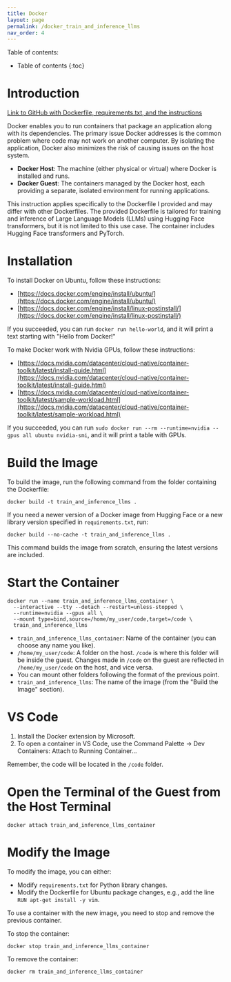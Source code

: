 ```yaml
---
title: Docker
layout: page
permalink: /docker_train_and_inference_llms
nav_order: 4
---
```


Table of contents:
* Table of contents
{:toc}

# Introduction

[Link to GitHub with Dockerfile, requirements.txt, and the instructions](https://github.com/shlyapin/docker_train_and_inference_llms)

Docker enables you to run containers that package an application along with its dependencies. The primary issue Docker addresses is the common problem where code may not work on another computer. By isolating the application, Docker also minimizes the risk of causing issues on the host system.

- **Docker Host**: The machine (either physical or virtual) where Docker is installed and runs.
- **Docker Guest**: The containers managed by the Docker host, each providing a separate, isolated environment for running applications.

This instruction applies specifically to the Dockerfile I provided and may differ with other Dockerfiles. The provided Dockerfile is tailored for training and inference of Large Language Models (LLMs) using Hugging Face transformers, but it is not limited to this use case. The container includes Hugging Face transformers and PyTorch.

# Installation

To install Docker on Ubuntu, follow these instructions:
- [https://docs.docker.com/engine/install/ubuntu/](https://docs.docker.com/engine/install/ubuntu/)
- [https://docs.docker.com/engine/install/linux-postinstall/](https://docs.docker.com/engine/install/linux-postinstall/)

If you succeeded, you can run `docker run hello-world`, and it will print a text starting with "Hello from Docker!"

To make Docker work with Nvidia GPUs, follow these instructions:
- [https://docs.nvidia.com/datacenter/cloud-native/container-toolkit/latest/install-guide.html](https://docs.nvidia.com/datacenter/cloud-native/container-toolkit/latest/install-guide.html)
- [https://docs.nvidia.com/datacenter/cloud-native/container-toolkit/latest/sample-workload.html](https://docs.nvidia.com/datacenter/cloud-native/container-toolkit/latest/sample-workload.html)

If you succeeded, you can run `sudo docker run --rm --runtime=nvidia --gpus all ubuntu nvidia-smi`, and it will print a table with GPUs.

# Build the Image

To build the image, run the following command from the folder containing the Dockerfile:

```
docker build -t train_and_inference_llms .
```

If you need a newer version of a Docker image from Hugging Face or a new library version specified in `requirements.txt`, run:

```
docker build --no-cache -t train_and_inference_llms .
```

This command builds the image from scratch, ensuring the latest versions are included.

# Start the Container

```
docker run --name train_and_inference_llms_container \
  --interactive --tty --detach --restart=unless-stopped \
  --runtime=nvidia --gpus all \
  --mount type=bind,source=/home/my_user/code,target=/code \
  train_and_inference_llms
```

- `train_and_inference_llms_container`: Name of the container (you can choose any name you like).
- `/home/my_user/code`: A folder on the host. `/code` is where this folder will be inside the guest. Changes made in `/code` on the guest are reflected in `/home/my_user/code` on the host, and vice versa.
- You can mount other folders following the format of the previous point.
- `train_and_inference_llms`: The name of the image (from the "Build the Image" section).

# VS Code

1. Install the Docker extension by Microsoft.
2. To open a container in VS Code, use the Command Palette -> Dev Containers: Attach to Running Container...

Remember, the code will be located in the `/code` folder.

# Open the Terminal of the Guest from the Host Terminal

```
docker attach train_and_inference_llms_container
```

# Modify the Image

To modify the image, you can either:
- Modify `requirements.txt` for Python library changes.
- Modify the Dockerfile for Ubuntu package changes, e.g., add the line `RUN apt-get install -y vim`.

To use a container with the new image, you need to stop and remove the previous container.

To stop the container:

```
docker stop train_and_inference_llms_container
```

To remove the container:

```
docker rm train_and_inference_llms_container
```
